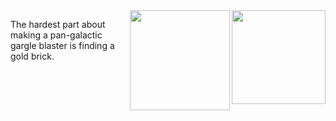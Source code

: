 <a href="https://github.com/wyvern8/akamai-nginx">
<img src="https://raw.githubusercontent.com/wyvern8/akamai-nginx/master/logo.png?raw=true" alt="" title="logo" style="width: 150px;" align="right">
</a>

<image align="right" height="160" width="160" src="https://storage.googleapis.com/github-bin/gtm-logo.svg">
  
The hardest part about making a pan-galactic gargle blaster is finding a gold brick.
